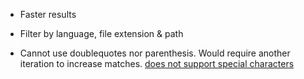 
- Faster results
- Filter by language, file extension & path

- Cannot use doublequotes nor parenthesis. Would require another iteration to increase matches. [does not support special characters](https://stackoverflow.com/a/34242617/638425)